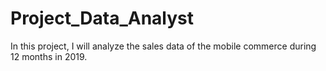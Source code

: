 # Project_Data_Analyst
In this project, I will analyze the sales data of the mobile commerce during 12 months in 2019.
